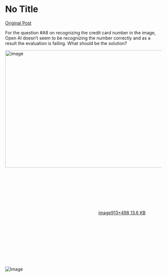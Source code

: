 # No Title

[Original Post](https://discourse.onlinedegree.iitm.ac.in/t/164277/65)

<p>For the question <span class="hashtag-raw">#A8</span> on recognizing the credit card number in the image, Open AI doesn’t seem to be recognizing the number correctly and as a result the evaluation is failing. What should be the solution?<br>
<div class="lightbox-wrapper"><a class="lightbox" href="https://europe1.discourse-cdn.com/flex013/uploads/iitm/original/3X/e/a/eab0a8c362c564a00917bb033bce6ad5ba40d103.png" data-download-href="/uploads/short-url/xuadyQv9NXtkZL0HXLiqBWQ8yaf.png?dl=1" title="image" rel="noopener nofollow ugc"><img src="https://europe1.discourse-cdn.com/flex013/uploads/iitm/original/3X/e/a/eab0a8c362c564a00917bb033bce6ad5ba40d103.png" alt="image" data-base62-sha1="xuadyQv9NXtkZL0HXLiqBWQ8yaf" width="690" height="376" data-dominant-color="282827"><div class="meta"><svg class="fa d-icon d-icon-far-image svg-icon" aria-hidden="true"><use href="#far-image"></use></svg><span class="filename">image</span><span class="informations">913×498 13.6 KB</span><svg class="fa d-icon d-icon-discourse-expand svg-icon" aria-hidden="true"><use href="#discourse-expand"></use></svg></div></a></div></p>

![Image](https://europe1.discourse-cdn.com/flex013/uploads/iitm/original/3X/e/a/eab0a8c362c564a00917bb033bce6ad5ba40d103.png)